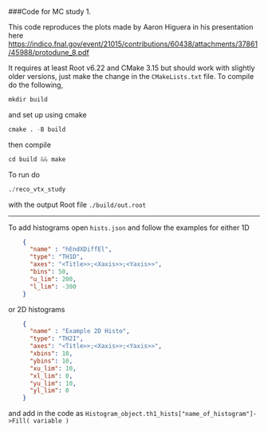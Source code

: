 ###Code for MC study 1.

This code reproduces the plots made by Aaron Higuera in his presentation here https://indico.fnal.gov/event/21015/contributions/60438/attachments/37861/45988/protodune_8.pdf
  

It requires at least Root v6.22 and CMake 3.15 but should work with slightly older versions, just make the change in the `CMakeLists.txt` file. To compile do the following,
```python
mkdir build
```
and set up using cmake
```python
cmake . -B build
```
then compile
```python
cd build && make
```
To run do
```python
./reco_vtx_study
```
with the output Root file `./build/out.root`

---

To add histograms open `hists.json` and follow the examples for either 1D
```json
    {
      "name" : "hEndXDiffEl",
      "type": "TH1D",
      "axes": "<Title>>;<Xaxis>>;<Yaxis>>",
      "bins": 50,
      "u_lim": 200,
      "l_lim": -300
    }
```
or 2D histograms
```json
    {
      "name" : "Example 2D Histo",
      "type": "TH2I",
      "axes": "<Title>>;<Xaxis>>;<Yaxis>>",
      "xbins": 10,
      "ybins": 10,
      "xu_lim": 10,
      "xl_lim": 0,
      "yu_lim": 10,
      "yl_lim": 0
    }
```
and add in the code as `Histogram_object.th1_hists["name_of_histogram"]->Fill( variable )`
